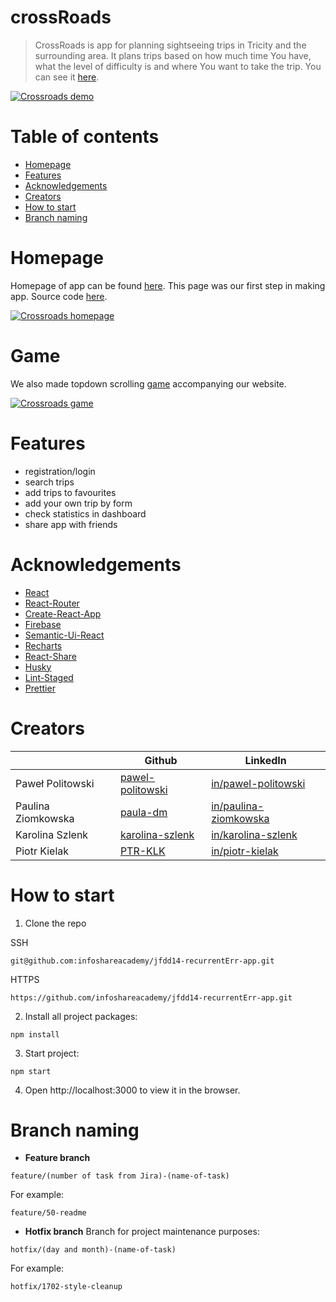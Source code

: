 # crossRoads

> CrossRoads is app for planning sightseeing trips in Tricity and the surrounding area. It plans trips based on how much time You have, what the level of difficulty is and where You want to take the trip. You can see it [here](http://app.recurrenterr.jfdd14.is-academy.pl/).

[![Crossroads demo]()](http://app.recurrenterr.jfdd14.is-academy.pl/)


Table of contents
============

- [Homepage](#homepage)
- [Features](#features)
- [Acknowledgements](#acknowledgements)
- [Creators](#creators)
- [How to start](#how-to-start)
- [Branch naming](#branch-naming)

Homepage
============

Homepage of app can be found [here](http://recurrenterr.jfdd14.is-academy.pl/). This page was our first step in making app. Source code [here](http://recurrenterr.jfdd14.is-academy.pl/).

[![Crossroads homepage]()](http://recurrenterr.jfdd14.is-academy.pl/)

Game
============

We also made topdown scrolling [game](http://recurrenterr.jfdd14.is-academy.pl/game.html) accompanying our website.

[![Crossroads game]()](http://recurrenterr.jfdd14.is-academy.pl/game.html)


Features
============

- registration/login
- search trips
- add trips to favourites
- add your own trip by form
- check statistics in dashboard
- share app with friends

Acknowledgements
============

- [React](https://github.com/facebook/react)
- [React-Router](https://github.com/ReactTraining/react-router)
- [Create-React-App](https://github.com/facebook/create-react-app)
- [Firebase](https://firebase.google.com/)
- [Semantic-Ui-React](https://github.com/Semantic-Org/Semantic-UI-React)
- [Recharts](https://github.com/recharts/recharts)
- [React-Share](https://github.com/nygardk/react-share)
- [Husky](https://github.com/typicode/husky)
- [Lint-Staged](https://github.com/okonet/lint-staged)
- [Prettier](https://github.com/prettier/prettier)


Creators
============


|                  | Github                                         | LinkedIn
------------------ | ---------------------------------------------- | -------------
Paweł Politowski   | [pawel-politowski](https://github.com/pawel-politowski) | [in/pawel-politowski](https://www.linkedin.com/in/pawel-politowski/)
Paulina Ziomkowska | [paula-dm](https://github.com/paula-dm) | [in/paulina-ziomkowska](https://www.linkedin.com/in/paulina-ziomkowska/)
Karolina Szlenk    | [karolina-szlenk](https://github.com/karolina-szlenk) | [in/karolina-szlenk](https://www.linkedin.com/in/karolina-szlenk/)
Piotr Kielak       | [PTR-KLK](https://github.com/PTR-KLK) | [in/piotr-kielak](https://www.linkedin.com/in/piotr-kielak/)


How to start
============

1. Clone the repo

 SSH
```
git@github.com:infoshareacademy/jfdd14-recurrentErr-app.git
```
HTTPS
```
https://github.com/infoshareacademy/jfdd14-recurrentErr-app.git
```

2. Install all project packages:

`npm install`

3. Start project:

`npm start`

4. Open http://localhost:3000 to view it in the browser.


Branch naming
============

* **Feature branch**

```
feature/(number of task from Jira)-(name-of-task)
```
For example:
```
feature/50-readme
```

* **Hotfix branch**
Branch for project maintenance purposes:
```
hotfix/(day and month)-(name-of-task)
```
For example:
```
hotfix/1702-style-cleanup
```
